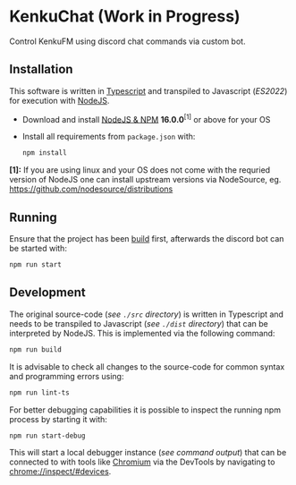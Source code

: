 # KenkuChat (Work in Progress)
Control KenkuFM using discord chat commands via custom bot.

## Installation ##

This software is written in [Typescript](https://www.typescriptlang.org) and transpiled to Javascript (*ES2022*) for execution with [NodeJS](https://nodejs.org).

* Download and install [NodeJS & NPM](https://nodejs.org) **16.0.0**<sup>\[1\]</sup> or above for your OS
* Install all requirements from `package.json` with:

  ```bash
  npm install
  ```

**\[1\]:** If you are using linux and your OS does not come with the requried version of NodeJS one can install upstream versions via NodeSource, eg.
<https://github.com/nodesource/distributions>

## Running ##

Ensure that the project has been [build](#development) first, afterwards the discord bot can be started with:

```bash
npm run start
```

## Development ##

The original source-code (*see `./src` directory*) is written in Typescript and needs to be transpiled to Javascript
(*see `./dist` directory*) that can be interpreted by NodeJS. This is implemented via the following command:

```bash
npm run build
```

It is advisable to check all changes to the source-code for common syntax and programming errors using:

```bash
npm run lint-ts
```

For better debugging capabilities it is possible to inspect the running npm process by starting it with:

```bash
npm run start-debug
```

This will start a local debugger instance (*see command output*) that can be connected to with tools
like [Chromium](https://www.chromium.org/Home) via the DevTools by navigating to <chrome://inspect/#devices>.

